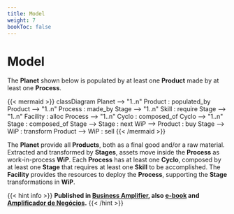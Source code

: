 ```yaml
---
title: Model
weight: 7
bookToc: false
---
```

# Model

The **Planet** shown below is populated by at least one **Product** made by at least one **Process**.

{{< mermaid >}}
classDiagram
    Planet --> "1..n" Product : populated_by
    Product --> "1..n" Process : made_by
    Stage --> "1..n" Skill : require
    Stage --> "1..n" Facility : alloc
    Process --> "1..n" Cyclo : composed_of
    Cyclo --> "1..n" Stage : composed_of
    Stage --> Stage : next
    WiP --> Product : buy
    Stage --> WiP : transform
    Product --> WiP : sell
{{< /mermaid >}}

The **Planet** provide all **Products**, both as a final good and/or a raw material. Extracted and transformed by **Stages**, assets move inside the **Process** as work-in-process **WiP**. Each **Process** has at least one **Cyclo**, composed by at least one **Stage** that requires at least one **Skill** to be accomplished. The **Facility** provides the resources to deploy the **Process**, supporting the **Stage** transformations in **WiP**. 

{{< hint info >}}
**Published in [Business Amplifier](https://www.amazon.com/Business-Amplifier-M-Sc-Motta-Lopes/dp/B083XGK14Q), also [e-book](https://www.amazon.com/Business-Amplifier-Jose-Motta-Lopes-ebook-dp-B086L6V6QY/dp/B086L6V6QY/) and [Amplificador de Negócios](https://www.amazon.com/M-Sc-Jose-Motta-Lopes/dp/8592301009).**
{{< /hint >}}
